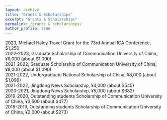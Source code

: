 ```yaml
---
layout: archive
title: "Grants & Scholarships"
excerpt: "Grants & Scholarships"
permalink: /grants & scholarships/
author_profile: true
---
```


2023, Michael Haley Travel Grant for the 73rd Annual ICA Conference, $1,250  
2022-2023, Graduate Scholarship of Communication University of China, ¥8,000 (about $1,090)  
2021-2022, Graduate Scholarship of Communication University of China, ¥8,000 (about $1,090)  
2021-2022, Undergraduate National Scholarship of China, ¥8,000 (about $1,090)  
2021-2022, Jingdong News Scholarship, ¥4,000 (about $545)  
2020-2021, Jingdong News Scholarship, ¥5,000 (about $682)  
2019-2020, Outstanding students Scholarship of Communication University of China, ¥3,500 (about $477)  
2018-2019, Outstanding students Scholarship of Communication University of China, ¥2,000 (about $273)  
